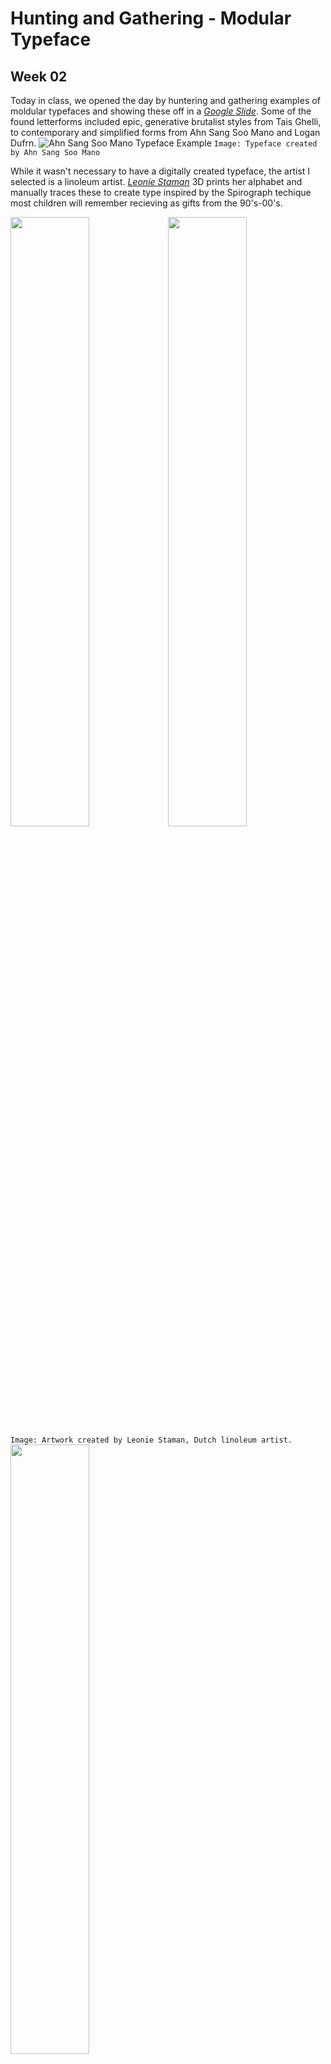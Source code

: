 # Hunting and Gathering - Modular Typeface 
## Week 02


Today in class, we opened the day by huntering and gathering examples of moldular typefaces and showing these off in a [*Google Slide*](https://docs.google.com/presentation/d/1N2hAFp6si7UsVuPj1oMQ21_HHF858NbXZna0YQxOQio/edit#slide=id.p). Some of the found letterforms included epic, generative brutalist styles from Tais Ghelli, to contemporary and simplified forms from Ahn Sang Soo Mano and Logan Dufrn. 
![Ahn Sang Soo Mano Typeface Example](AhnSangSooMano.jpg)
```Image: Typeface created by Ahn Sang Soo Mano``` 

While it wasn't necessary to have a digitally created typeface, the artist I selected is a linoleum artist. [*Leonie Staman*](https://www.detoffetoko.nl/leonie-staman) 3D prints her alphabet and manually traces these to create type inspired by the Spirograph techique most children will remember recieving as gifts from the 90's-00's. 

<img src="https://bridieotoole.github.io/codewords/week_02/LeonieStaman.jpg" width=50% height=50%><img src="https://bridieotoole.github.io/codewords/week_02/closeup.jpg" width=50% height=50%>
```Image: Artwork created by Leonie Staman, Dutch linoleum artist.``` 
<img src="https://bridieotoole.github.io/codewords/week_02/spirograph.jpg" width=50% height=50%>

```Perhaps this will influence some nostalgia```

## Re-readings 
In order to explore and re-tell our dedicated text House of Leaves, our group; Wen, Yutang, Faye, Peem and myself have decided to leap into the unknown Minecraft. Our [*machinima*](https://en.wikipedia.org/wiki/Machinima) themed project is to communicate a chapter from the horror and romance novel within a child dominated platform. The 8-bit inspired game is ruled by physics while having infitnite possibilities (all of which we have no idea how to use, this'll be the groups first time exeriencing this world).


### <a href='https://bridieotoole.github.io/codewords/week_03/'> Next Week/Electronic Literature </a>
#### <a href='https://bridieotoole.github.io/codewords/week_01/'> <-- Last Week/Introduction </a> 
